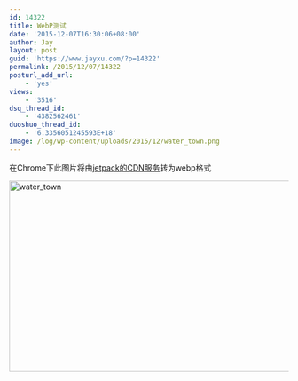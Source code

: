 ```yaml
---
id: 14322
title: WebP测试
date: '2015-12-07T16:30:06+08:00'
author: Jay
layout: post
guid: 'https://www.jayxu.com/?p=14322'
permalink: /2015/12/07/14322
posturl_add_url:
    - 'yes'
views:
    - '3516'
dsq_thread_id:
    - '4382562461'
duoshuo_thread_id:
    - '6.3356051245593E+18'
image: /log/wp-content/uploads/2015/12/water_town.png
---
```


在Chrome下此图片将由<a href="https://jetpack.com/2015/12/04/webp-support/" target="_blank">jetpack的CDN服务</a>转为webp格式

<a href="http://www.jayxu.com/log/wp-content/uploads/2015/12/water_town.png"><img src="http://www.jayxu.com/log/wp-content/uploads/2015/12/water_town-600x344.png" alt="water_town" width="600" height="344" class="alignnone size-medium wp-image-14987" /></a>